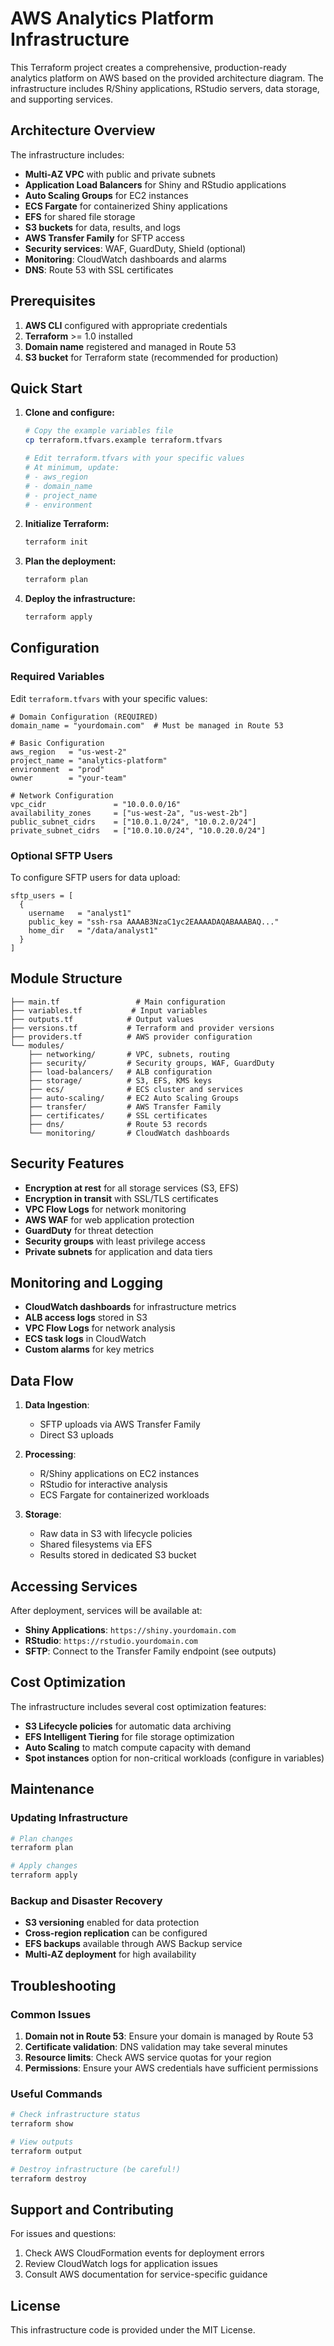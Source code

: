 # AWS Analytics Platform Infrastructure

This Terraform project creates a comprehensive, production-ready analytics platform on AWS based on the provided architecture diagram. The infrastructure includes R/Shiny applications, RStudio servers, data storage, and supporting services.

## Architecture Overview

The infrastructure includes:

- **Multi-AZ VPC** with public and private subnets
- **Application Load Balancers** for Shiny and RStudio applications
- **Auto Scaling Groups** for EC2 instances
- **ECS Fargate** for containerized Shiny applications
- **EFS** for shared file storage
- **S3 buckets** for data, results, and logs
- **AWS Transfer Family** for SFTP access
- **Security services**: WAF, GuardDuty, Shield (optional)
- **Monitoring**: CloudWatch dashboards and alarms
- **DNS**: Route 53 with SSL certificates

## Prerequisites

1. **AWS CLI** configured with appropriate credentials
2. **Terraform** >= 1.0 installed
3. **Domain name** registered and managed in Route 53
4. **S3 bucket** for Terraform state (recommended for production)

## Quick Start

1. **Clone and configure:**
   ```bash
   # Copy the example variables file
   cp terraform.tfvars.example terraform.tfvars

   # Edit terraform.tfvars with your specific values
   # At minimum, update:
   # - aws_region
   # - domain_name
   # - project_name
   # - environment
   ```

2. **Initialize Terraform:**
   ```bash
   terraform init
   ```

3. **Plan the deployment:**
   ```bash
   terraform plan
   ```

4. **Deploy the infrastructure:**
   ```bash
   terraform apply
   ```

## Configuration

### Required Variables

Edit `terraform.tfvars` with your specific values:

```hcl
# Domain Configuration (REQUIRED)
domain_name = "yourdomain.com"  # Must be managed in Route 53

# Basic Configuration
aws_region   = "us-west-2"
project_name = "analytics-platform"
environment  = "prod"
owner        = "your-team"

# Network Configuration
vpc_cidr               = "10.0.0.0/16"
availability_zones     = ["us-west-2a", "us-west-2b"]
public_subnet_cidrs    = ["10.0.1.0/24", "10.0.2.0/24"]
private_subnet_cidrs   = ["10.0.10.0/24", "10.0.20.0/24"]
```

### Optional SFTP Users

To configure SFTP users for data upload:

```hcl
sftp_users = [
  {
    username   = "analyst1"
    public_key = "ssh-rsa AAAAB3NzaC1yc2EAAAADAQABAAABAQ..."
    home_dir   = "/data/analyst1"
  }
]
```

## Module Structure

```
├── main.tf                 # Main configuration
├── variables.tf           # Input variables
├── outputs.tf            # Output values
├── versions.tf           # Terraform and provider versions
├── providers.tf          # AWS provider configuration
└── modules/
    ├── networking/       # VPC, subnets, routing
    ├── security/         # Security groups, WAF, GuardDuty
    ├── load-balancers/   # ALB configuration
    ├── storage/          # S3, EFS, KMS keys
    ├── ecs/              # ECS cluster and services
    ├── auto-scaling/     # EC2 Auto Scaling Groups
    ├── transfer/         # AWS Transfer Family
    ├── certificates/     # SSL certificates
    ├── dns/              # Route 53 records
    └── monitoring/       # CloudWatch dashboards
```

## Security Features

- **Encryption at rest** for all storage services (S3, EFS)
- **Encryption in transit** with SSL/TLS certificates
- **VPC Flow Logs** for network monitoring
- **AWS WAF** for web application protection
- **GuardDuty** for threat detection
- **Security groups** with least privilege access
- **Private subnets** for application and data tiers

## Monitoring and Logging

- **CloudWatch dashboards** for infrastructure metrics
- **ALB access logs** stored in S3
- **VPC Flow Logs** for network analysis
- **ECS task logs** in CloudWatch
- **Custom alarms** for key metrics

## Data Flow

1. **Data Ingestion**:
   - SFTP uploads via AWS Transfer Family
   - Direct S3 uploads

2. **Processing**:
   - R/Shiny applications on EC2 instances
   - RStudio for interactive analysis
   - ECS Fargate for containerized workloads

3. **Storage**:
   - Raw data in S3 with lifecycle policies
   - Shared filesystems via EFS
   - Results stored in dedicated S3 bucket

## Accessing Services

After deployment, services will be available at:

- **Shiny Applications**: `https://shiny.yourdomain.com`
- **RStudio**: `https://rstudio.yourdomain.com`
- **SFTP**: Connect to the Transfer Family endpoint (see outputs)

## Cost Optimization

The infrastructure includes several cost optimization features:

- **S3 Lifecycle policies** for automatic data archiving
- **EFS Intelligent Tiering** for file storage optimization
- **Auto Scaling** to match compute capacity with demand
- **Spot instances** option for non-critical workloads (configure in variables)

## Maintenance

### Updating Infrastructure

```bash
# Plan changes
terraform plan

# Apply changes
terraform apply
```

### Backup and Disaster Recovery

- **S3 versioning** enabled for data protection
- **Cross-region replication** can be configured
- **EFS backups** available through AWS Backup service
- **Multi-AZ deployment** for high availability

## Troubleshooting

### Common Issues

1. **Domain not in Route 53**: Ensure your domain is managed by Route 53
2. **Certificate validation**: DNS validation may take several minutes
3. **Resource limits**: Check AWS service quotas for your region
4. **Permissions**: Ensure your AWS credentials have sufficient permissions

### Useful Commands

```bash
# Check infrastructure status
terraform show

# View outputs
terraform output

# Destroy infrastructure (be careful!)
terraform destroy
```

## Support and Contributing

For issues and questions:
1. Check AWS CloudFormation events for deployment errors
2. Review CloudWatch logs for application issues
3. Consult AWS documentation for service-specific guidance

## License

This infrastructure code is provided under the MIT License.
